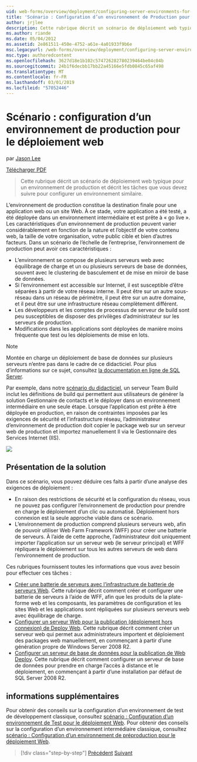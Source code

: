 ```yaml
---
uid: web-forms/overview/deployment/configuring-server-environments-for-web-deployment/scenario-configuring-a-production-environment-for-web-deployment
title: 'Scénario : Configuration d’un environnement de Production pour le déploiement Web | Microsoft Docs'
author: jrjlee
description: Cette rubrique décrit un scénario de déploiement web typique pour un environnement de production et décrit les tâches que vous devez suivre pour configurer un texte similaire...
ms.author: riande
ms.date: 05/04/2012
ms.assetid: 2e861511-450e-4752-a61e-4a01933f9b6e
msc.legacyurl: /web-forms/overview/deployment/configuring-server-environments-for-web-deployment/scenario-configuring-a-production-environment-for-web-deployment
msc.type: authoredcontent
ms.openlocfilehash: 3627d18e1b102c574726282780239464be04c04b
ms.sourcegitcommit: 24b1f6decbb17bb22a45166e5fdb0845c65af498
ms.translationtype: MT
ms.contentlocale: fr-FR
ms.lasthandoff: 03/01/2019
ms.locfileid: "57052446"
---
```

<a name="scenario-configuring-a-production-environment-for-web-deployment"></a>Scénario : configuration d’un environnement de production pour le déploiement web
====================
par [Jason Lee](https://github.com/jrjlee)

[Télécharger PDF](https://msdnshared.blob.core.windows.net/media/MSDNBlogsFS/prod.evol.blogs.msdn.com/CommunityServer.Blogs.Components.WeblogFiles/00/00/00/63/56/8130.DeployingWebAppsInEnterpriseScenarios.pdf)

> Cette rubrique décrit un scénario de déploiement web typique pour un environnement de production et décrit les tâches que vous devez suivre pour configurer un environnement similaire.


L’environnement de production constitue la destination finale pour une application web ou un site Web. À ce stade, votre application a été testé, a été déployée dans un environnement intermédiaire et est prête à « go live ». Les caractéristiques d’un environnement de production peuvent varier considérablement en fonction de la nature et l’objectif de votre contenu web, la taille de votre organisation, votre public cible et bien d’autres facteurs. Dans un scénario de l’échelle de l’entreprise, l’environnement de production peut avoir ces caractéristiques :

- L’environnement se compose de plusieurs serveurs web avec équilibrage de charge et un ou plusieurs serveurs de base de données, souvent avec le clustering de basculement et de mise en miroir de base de données.
- Si l’environnement est accessible sur Internet, il est susceptible d’être séparées à partir de votre réseau interne. Il peut être sur un autre sous-réseau dans un réseau de périmètre, il peut être sur un autre domaine, et il peut être sur une infrastructure réseau complètement différent.
- Les développeurs et les comptes de processus de serveur de build sont peu susceptibles de disposer des privilèges d’administrateur sur les serveurs de production.
- Modifications dans les applications sont déployées de manière moins fréquente que test ou les déploiements de mise en lots.

> [!NOTE]
> Montée en charge un déploiement de base de données sur plusieurs serveurs n’entre pas dans le cadre de ce didacticiel. Pour plus d’informations sur ce sujet, consultez [la documentation en ligne de SQL Server](https://technet.microsoft.com/library/ms130214.aspx).


Par exemple, dans notre [scénario du didacticiel](../deploying-web-applications-in-enterprise-scenarios/enterprise-web-deployment-scenario-overview.md), un serveur Team Build inclut les définitions de build qui permettent aux utilisateurs de générer la solution Gestionnaire de contacts et le déployer dans un environnement intermédiaire en une seule étape. Lorsque l’application est prête à être déployée en production, en raison de contraintes imposées par les exigences de sécurité et l’infrastructure réseau, l’administrateur d’environnement de production doit copier le package web sur un serveur web de production et importez manuellement Il via le Gestionnaire des Services Internet (IIS).

![](scenario-configuring-a-production-environment-for-web-deployment/_static/image1.png)

## <a name="solution-overview"></a>Présentation de la solution

Dans ce scénario, vous pouvez déduire ces faits à partir d’une analyse des exigences de déploiement :

- En raison des restrictions de sécurité et la configuration du réseau, vous ne pouvez pas configurer l’environnement de production pour prendre en charge le déploiement d’un clic ou automatisé. Déploiement hors connexion est la seule approche viable dans ce scénario.
- L’environnement de production comprend plusieurs serveurs web, afin de pouvoir utiliser Web Farm Framework (WFF) pour créer une batterie de serveurs. À l’aide de cette approche, l’administrateur doit uniquement importer l’application sur un serveur web (le serveur principal) et WFF répliquera le déploiement sur tous les autres serveurs de web dans l’environnement de production.

Ces rubriques fournissent toutes les informations que vous avez besoin pour effectuer ces tâches :

- [Créer une batterie de serveurs avec l’infrastructure de batterie de serveurs Web](configuring-a-database-server-for-web-deploy-publishing.md). Cette rubrique décrit comment créer et configurer une batterie de serveurs à l’aide de WFF, afin que les produits de la plate-forme web et les composants, les paramètres de configuration et les sites Web et les applications sont répliquées sur plusieurs serveurs web avec équilibrage de charge.
- [Configurer un serveur Web pour la publication (déploiement hors connexion) de Deploy Web](configuring-a-web-server-for-web-deploy-publishing-offline-deployment.md). Cette rubrique décrit comment créer un serveur web qui permet aux administrateurs importent et déploiement des packages web manuellement, en commençant à partir d’une génération propre de Windows Server 2008 R2.
- [Configurer un serveur de base de données pour la publication de Web Deploy](configuring-a-database-server-for-web-deploy-publishing.md). Cette rubrique décrit comment configurer un serveur de base de données pour prendre en charge l’accès à distance et le déploiement, en commençant à partir d’une installation par défaut de SQL Server 2008 R2.

## <a name="further-reading"></a>informations supplémentaires

Pour obtenir des conseils sur la configuration d’un environnement de test de développement classique, consultez [scénario : Configuration d’un environnement de Test pour le déploiement Web](scenario-configuring-a-test-environment-for-web-deployment.md). Pour obtenir des conseils sur la configuration d’un environnement intermédiaire classique, consultez [scénario : Configuration d’un environnement de préproduction pour le déploiement Web](scenario-configuring-a-staging-environment-for-web-deployment.md).

> [!div class="step-by-step"]
> [Précédent](scenario-configuring-a-staging-environment-for-web-deployment.md)
> [Suivant](configuring-a-web-server-for-web-deploy-publishing-remote-agent.md)
